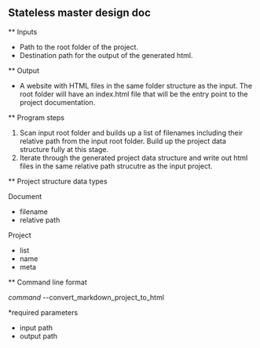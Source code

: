 ## Stateless master design doc

** Inputs

* Path to the root folder of the project.
* Destination path for the output of the generated html.

** Output

* A website with HTML files in the same folder structure as the input. The root folder will have an index.html file that will be the entry point to the project documentation. 

** Program steps

1. Scan input root folder and builds up a list of filenames including their relative path from the input root folder. Build up the project data structure fully at this stage.
2. Iterate through the generated project data structure and write out html files in the same relative path strucutre as the input project.


** Project structure data types

Document
* filename
* relative path

Project
* list <Document>
* name 
* meta

** Command line format

*command* --convert_markdown_project_to_html

*required parameters
* input path
* output path

